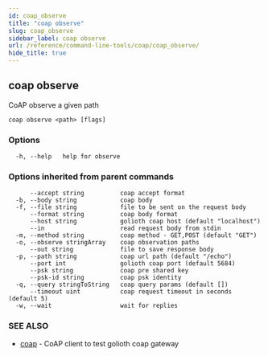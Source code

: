 ```yaml
---
id: coap_observe
title: "coap observe"
slug: coap_observe
sidebar_label: coap observe
url: /reference/command-line-tools/coap/coap_observe/
hide_title: true
---
```

## coap observe

CoAP observe a given path

```
coap observe <path> [flags]
```

### Options

```
  -h, --help   help for observe
```

### Options inherited from parent commands

```
      --accept string          coap accept format
  -b, --body string            coap body
  -f, --file string            file to be sent on the request body
      --format string          coap body format
      --host string            golioth coap host (default "localhost")
      --in                     read request body from stdin
  -m, --method string          coap method - GET,POST (default "GET")
  -o, --observe stringArray    coap observation paths
      --out string             file to save response body
  -p, --path string            coap url path (default "/echo")
      --port int               golioth coap port (default 5684)
      --psk string             coap pre shared key
      --psk-id string          coap psk identity
  -q, --query stringToString   coap query params (default [])
      --timeout uint           coap request timeout in seconds (default 5)
  -w, --wait                   wait for replies
```

### SEE ALSO

* [coap](/reference/command-line-tools/coap/coap/)	 - CoAP client to test golioth coap gateway

